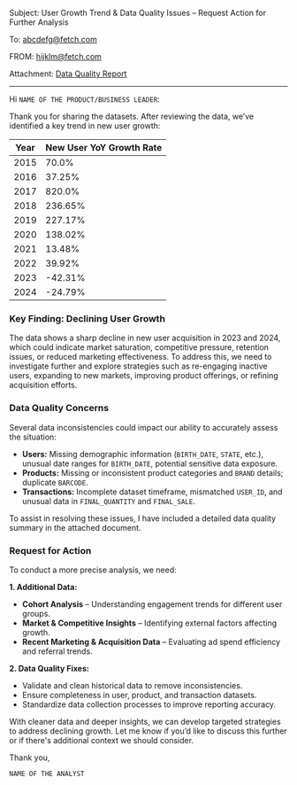 Subject: User Growth Trend & Data Quality Issues – Request Action for Further Analysis

To: abcdefg@fetch.com

FROM: hijklm@fetch.com

Attachment: [Data Quality Report](attachment.md)

---

Hi `NAME OF THE PRODUCT/BUSINESS LEADER`:

Thank you for sharing the datasets. After reviewing the data, we’ve identified a key trend in new user growth:

| Year | New User YoY Growth Rate |
|------|--------------------------|
| 2015 | 70.0%                    |
| 2016 | 37.25%                   |
| 2017 | 820.0%                   |
| 2018 | 236.65%                  |
| 2019 | 227.17%                  |
| 2020 | 138.02%                  |
| 2021 | 13.48%                   |
| 2022 | 39.92%                   |
| 2023 | -42.31%                  |
| 2024 | -24.79%                  |

### Key Finding: Declining User Growth
The data shows a sharp decline in new user acquisition in 2023 and 2024, which could indicate market saturation, competitive pressure, retention issues, or reduced marketing effectiveness. To address this, we need to investigate further and explore strategies such as re-engaging inactive users, expanding to new markets, improving product offerings, or refining acquisition efforts.

### Data Quality Concerns
Several data inconsistencies could impact our ability to accurately assess the situation:

- **Users:** Missing demographic information (`BIRTH_DATE`, `STATE`, etc.), unusual date ranges for `BIRTH_DATE`, potential sensitive data exposure.
- **Products:** Missing or inconsistent product categories and `BRAND` details; duplicate `BARCODE`.
- **Transactions:** Incomplete dataset timeframe, mismatched `USER_ID`, and unusual data in `FINAL_QUANTITY` and `FINAL_SALE`.

To assist in resolving these issues, I have included a detailed data quality summary in the attached document.

### Request for Action
To conduct a more precise analysis, we need:

**1. Additional Data:**
- **Cohort Analysis** – Understanding engagement trends for different user groups.
- **Market & Competitive Insights** – Identifying external factors affecting growth.
- **Recent Marketing & Acquisition Data** – Evaluating ad spend efficiency and referral trends.

**2. Data Quality Fixes:**
- Validate and clean historical data to remove inconsistencies.
- Ensure completeness in user, product, and transaction datasets.
- Standardize data collection processes to improve reporting accuracy.

With cleaner data and deeper insights, we can develop targeted strategies to address declining growth. Let me know if you’d like to discuss this further or if there's additional context we should consider.

Thank you,

`NAME OF THE ANALYST`